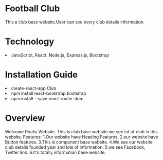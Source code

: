 # Football Club
This a club base website.User can see every club details information.
# Technology
<li>JavaScript, React, Node.js, Express.js, Bootstrap</li>
<h1>Installation Guide</h1>
<li>create-react-app Club</li>
<li>npm install react-bootstrap bootstrap</li>
<li>npm install --save react-router-dom</li>
<h1>Overview</h1>
Welcome Rocks Website.
This is club base website.we see lot of club in this website.
Features:
1.Our website have Heading Features.
2.our website have Button features.
3.This is component base website.
4.We see our website club details founded year and lots of information.
5.we see Facebook, Twitter link.
6.It's totally information base website.

